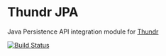 # Thundr JPA

Java Persistence API integration module for [Thundr](http://3wks.github.io/thundr/)

[![Build Status](https://travis-ci.org/kuhnza/thundr-jpa.png)](https://travis-ci.org/kuhnza/thundr-jpa)


